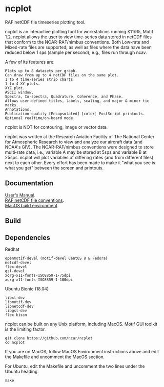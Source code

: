 # ncplot
RAF netCDF file timeseries plotting tool.

ncplot is an interactive plotting tool for workstations running X11/R5, Motif 1.2. ncplot allows the user to view time-series data stored in netCDF files that conform to the NCAR-RAF/nimbus conventions. Both Low-rate and Mixed-rate files are supported, as well as files where the data have been reduced below 1 sps (sample per second), e.g., files run through ncav.

A few of its features are:

    Plots up to 8 datasets per graph.
    Can draw from up to 4 netCDF files on the same plot.
    1 to 4 time-series strip charts.
    1 to 4 XY plots.
    XYZ plot.
    ASCII window.
    Spectra, Co-spectra, Quadrature, Coherence, and Phase.
    Allows user-defined titles, labels, scaling, and major & minor tic marks.
    Annotations.
    Publication quality [Encapsulated] [color] PostScript printouts.
    Optional realtime/on-board mode. 

ncplot is NOT for contouring, image or vector data.

ncplot was written at the Research Aviation Facility of The National Center for Atmospheric Research to view and analyze our aircraft data (and NOAA's GIV). The NCAR-RAF/nimbus conventions were designed to store multi-rate data, i.e., variable A may be stored at 5sps and variable B at 25sps. ncplot will plot variables of differing rates (and from different files) next to each other. Every effort has been made to make it "what you see is what you get" between the screen and printouts.

## Documentation

[User's Manual](https://www.eol.ucar.edu/raf/Software/ncplot.html).\
[RAF netCDF file conventions](https://www.eol.ucar.edu/raf/Software/netCDF.html).\
[MacOS build environment](https://github.com/ncar/aircraft_oap/wiki/MacOS-Build-Environment).

## Build

## Dependencies

Redhat
```
openmotif-devel (motif-devel CentOS 8 & Fedora)
netcdf-devel
flex-devel
gsl-devel
xorg-x11-fonts-ISO8859-1-75dpi
xorg-x11-fonts-ISO8859-1-100dpi
```

Ubuntu Bionic (18.04)
```
libxt-dev
libmotif-dev
libnetcdf-dev
libgsl-dev
flex bison
```

ncplot can be built on any Unix platform, including MacOS.  Motif GUI toolkit is the limiting factor.

```
git clone https://github.com/ncar/ncplot
cd ncplot
```
    
If you are on MacOS, follow MacOS Environment instructions above and edit the Makefile and uncomment the MacOS section.

For Ubuntu, edit the Makefile and uncomment the two lines under the Ubuntu heading.
```
make
```

